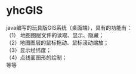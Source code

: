 # yhcGIS
java编写的玩具版GIS系统（桌面端），具有的功能有：  
（1） 地图图层文件的读取、显示、隐藏；  
（2）地图图层的鼠标拖动、鼠标滚动缩放；  
（3）显示经纬度；  
（4）点线面图形的绘制；  
等等
